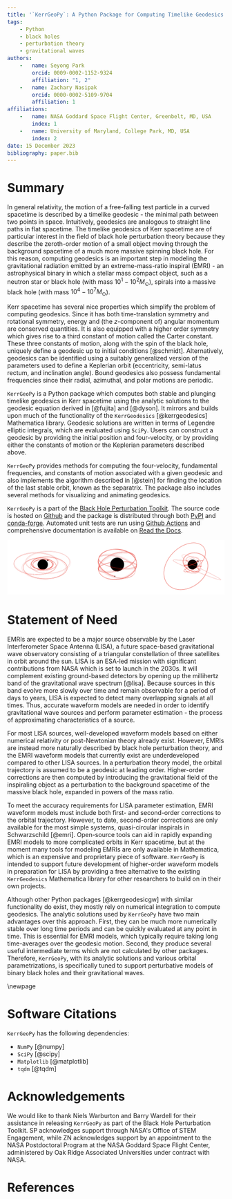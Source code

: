 ```yaml
---
title: '`KerrGeoPy`: A Python Package for Computing Timelike Geodesics in Kerr Spacetime'
tags:
    - Python
    - black holes
    - perturbation theory
    - gravitational waves
authors:
    -   name: Seyong Park
        orcid: 0009-0002-1152-9324
        affiliation: "1, 2"
    -   name: Zachary Nasipak
        orcid: 0000-0002-5109-9704
        affiliation: 1
affiliations:
    -   name: NASA Goddard Space Flight Center, Greenbelt, MD, USA
        index: 1
    -   name: University of Maryland, College Park, MD, USA
        index: 2
date: 15 December 2023
bibliography: paper.bib
---
```


# Summary

In general relativity, the motion of a free-falling test particle in a curved spacetime is 
described by a timelike geodesic - the minimal path between two points in space. 
Intuitively, geodesics are analogous to straight line paths in flat spacetime.
The timelike geodesics of Kerr spacetime are of particular interest in the field of black 
hole perturbation theory because they describe the zeroth-order motion of a small object 
moving through the background spacetime of a much more massive spinning black hole. For this reason, computing
geodesics is an important step in modeling the gravitational radiation emitted by an
extreme-mass-ratio inspiral (EMRI) - an astrophysical binary in which a stellar mass
compact object, such as a neutron star or black hole (with mass $10^1 - 10^2 M_\odot$), 
spirals into a massive black hole (with mass $10^4 - 10^7 M_\odot$).

Kerr spacetime has several nice properties which simplify the problem of computing geodesics. Since 
it has both time-translation symmetry and rotational symmetry, energy and (the $z$-component of) angular momentum
are conserved quantities. It is also equipped with a higher order symmetry which gives rise to a third constant of motion 
called the Carter constant. These three constants of motion, along with the spin of the black hole, uniquely define 
a geodesic up to initial conditions [@schmidt]. Alternatively, geodesics can be identified using a suitably generalized 
version of the parameters used to define a Keplerian orbit (eccentricity, semi-latus rectum, and inclination angle). 
Bound geodesics also possess fundamental frequencies since their radial, azimuthal, and polar motions are periodic.

`KerrGeoPy` is a Python package which computes both stable and plunging timelike geodesics in Kerr spacetime using the 
analytic solutions to the geodesic equation derived in [@fujita] and 
[@dyson]. It mirrors and builds upon much of the functionality of the `KerrGeodesics` [@kerrgeodesics] Mathematica library.
Geodesic solutions are written in terms of Legendre elliptic integrals, which are 
evaluated using `SciPy`. Users can construct a geodesic by providing the initial position and
four-velocity, or by providing either the constants of motion or the Keplerian parameters described above. 

`KerrGeoPy` provides methods for computing the four-velocity, fundamental frequencies, 
and constants of motion associated with a given geodesic and also implements the algorithm described 
in [@stein] for finding the location of the last stable orbit, known as the separatrix. The package also
includes several methods for visualizing and animating geodesics.

`KerrGeoPy` is a part of the [Black Hole Perturbation Toolkit](https://bhptoolkit.org). The source code
is hosted on [Github](https://github.com/BlackHolePerturbationToolkit/KerrGeoPy) and the package is
distributed through both [PyPI](https://pypi.org/project/kerrgeopy/) and [conda-forge](https://anaconda.org/conda-forge/kerrgeopy).
Automated unit tests are run using [Github Actions](https://github.com/BlackHolePerturbationToolkit/KerrGeoPy/actions/workflows/tests.yml) and
comprehensive documentation is available on [Read the Docs](https://kerrgeopy.readthedocs.io/).

![Example of an equatorial (left), spherical (center) and generic (right) orbit computed by `KerrGeoPy`](orbits.png)


# Statement of Need

EMRIs are expected to be a major source observable by the Laser Interferometer Space 
Antenna (LISA), a future space-based gravitational wave observatory consisting of a triangular 
constellation of three satellites in orbit around the sun. LISA is an ESA-led mission 
with significant contributions from NASA which is set to launch in the 2030s. It will
complement existing ground-based detectors by opening up the millihertz band of the 
gravitational wave spectrum [@lisa]. Because sources in this band evolve more slowly over time and remain observable 
for a period of days to years, LISA is expected to detect many overlapping signals at all times. 
Thus, accurate waveform models are needed in order to identify gravitational wave sources and 
perform parameter estimation - the process of approximating characteristics of a source.

For most LISA sources, well-developed waveform models based on either numerical relativity 
or post-Newtonian theory already exist. However, EMRIs are instead more naturally 
described by black hole perturbation theory, and the EMRI waveform models that currently exist 
are underdeveloped compared to other LISA sources. In a perturbation theory model, the orbital trajectory 
is assumed to be a geodesic at leading order. Higher-order corrections are then computed by introducing 
the gravitational field of the inspiraling object as a perturbation to the background spacetime of the 
massive black hole, expanded in powers of the mass ratio.

To meet the accuracy requirements for LISA parameter estimation, EMRI waveform 
models must include both first- and second-order corrections to the orbital trajectory. However, to date, 
second-order corrections are only available for the most simple systems, 
quasi-circular inspirals in Schwarzschild [@emri]. Open-source tools can aid in rapidly expanding EMRI models
to more complicated orbits in Kerr spacetime, but at the moment many tools for modeling EMRIs 
are only available in Mathematica, which is an expensive and proprietary piece of software. `KerrGeoPy` is 
intended to support future development of higher-order waveform models in preparation for
LISA by providing a free alternative to the existing `KerrGeodesics` Mathematica library for other
researchers to build on in their own projects.

Although other Python packages [@kerrgeodesicgw] with similar functionality do exist, they mostly rely on numerical 
integration to compute geodesics. The analytic solutions used by `KerrGeoPy` have two main advantages
over this approach. First, they can be much more numerically stable over long time periods and can be quickly evaluated at
any point in time. This is essential for EMRI models, which typically require taking long time-averages over the geodesic motion. 
Second, they produce several useful intermediate terms which are not calculated by other packages. Therefore,
`KerrGeoPy`, with its analytic solutions and various orbital parametrizations, is specifically tuned to support 
perturbative models of binary black holes and their gravitational waves.

\newpage

# Software Citations

`KerrGeoPy` has the following dependencies:

- `NumPy` [@numpy]
- `SciPy` [@scipy]
- `Matplotlib` [@matplotlib]
- `tqdm` [@tqdm]

# Acknowledgements

We would like to thank Niels Warburton and Barry Wardell for their assistance in releasing 
`KerrGeoPy` as part of the Black Hole Perturbation Toolkit. SP acknowledges support through
NASA's Office of STEM Engagement, while ZN acknowledges support by an appointment 
to the NASA Postdoctoral Program at the NASA Goddard Space Flight Center, administered by Oak Ridge 
Associated Universities under contract with NASA.

# References
